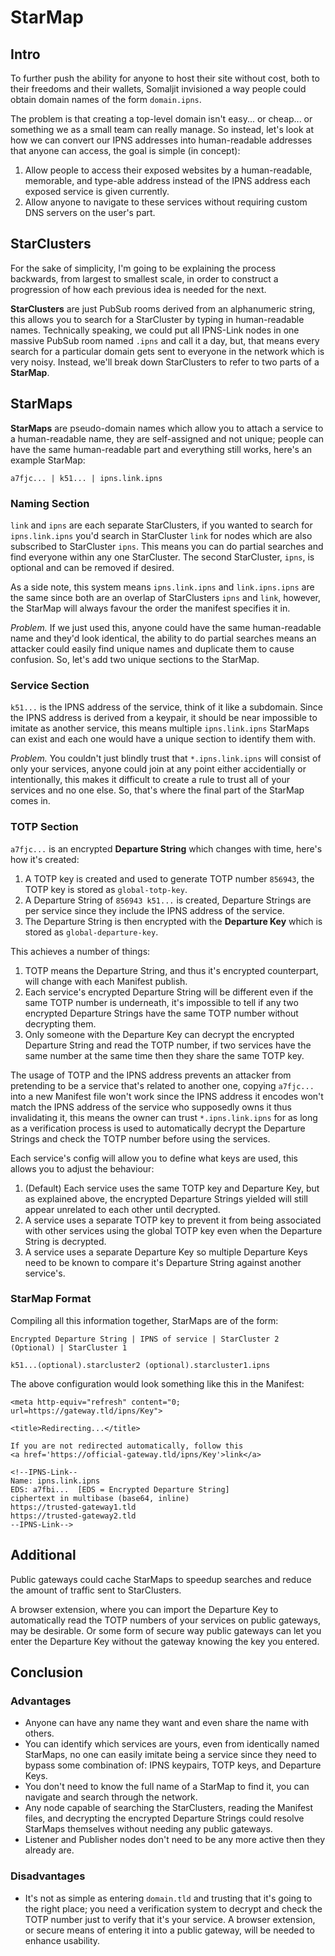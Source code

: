 # StarMap

## Intro

To further push the ability for anyone to host their site without cost, both to their freedoms and their wallets, Somaljit invisioned a way people could obtain domain names of the form `domain.ipns`.

The problem is that creating a top-level domain isn't easy... or cheap... or something we as a small team can really manage. So instead, let's look at how we can convert our IPNS addresses into human-readable addresses that anyone can access, the goal is simple (in concept):

1. Allow people to access their exposed websites by a human-readable, memorable, and type-able address instead of the IPNS address each exposed service is given currently.
2. Allow anyone to navigate to these services without requiring custom DNS servers on the user's part.

## StarClusters

For the sake of simplicity, I'm going to be explaining the process backwards, from largest to smallest scale, in order to construct a progression of how each previous idea is needed for the next.

**StarClusters** are just PubSub rooms derived from an alphanumeric string, this allows you to search for a StarCluster by typing in human-readable names. Technically speaking, we could put all IPNS-Link nodes in one massive PubSub room named `.ipns` and call it a day, but, that means every search for a particular domain gets sent to everyone in the network which is very noisy. Instead, we'll break down StarClusters to refer to two parts of a **StarMap**.

## StarMaps

**StarMaps** are pseudo-domain names which allow you to attach a service to a human-readable name, they are self-assigned and not unique; people can have the same human-readable part and everything still works, here's an example StarMap:

`a7fjc... | k51... | ipns.link.ipns`

### Naming Section

`link` and `ipns` are each separate StarClusters, if you wanted to search for `ipns.link.ipns` you'd search in StarCluster `link` for nodes which are also subscribed to StarCluster `ipns`. This means you can do partial searches and find everyone within any one StarCluster. The second StarCluster, `ipns`, is optional and can be removed if desired.

As a side note, this system means `ipns.link.ipns` and `link.ipns.ipns` are the same since both are an overlap of StarClusters `ipns` and `link`, however, the StarMap will always favour the order the manifest specifies it in.

*Problem.* If we just used this, anyone could have the same human-readable name and they'd look identical, the ability to do partial searches means an attacker could easily find unique names and duplicate them to cause confusion. So, let's add two unique sections to the StarMap.

### Service Section

`k51...` is the IPNS address of the service, think of it like a subdomain. Since the IPNS address is derived from a keypair, it should be near impossible to imitate as another service, this means multiple `ipns.link.ipns` StarMaps can exist and each one would have a unique section to identify them with.

*Problem.* You couldn't just blindly trust that `*.ipns.link.ipns` will consist of only your services, anyone could join at any point either accidentially or intentionally, this makes it difficult to create a rule to trust all of your services and no one else. So, that's where the final part of the StarMap comes in.

### TOTP Section

`a7fjc...` is an encrypted **Departure String** which changes with time, here's how it's created:

1. A TOTP key is created and used to generate TOTP number `856943`, the TOTP key is stored as `global-totp-key`.
2. A Departure String of `856943 k51...` is created, Departure Strings are per service since they include the IPNS address of the service.
3. The Departure String is then encrypted with the **Departure Key** which is stored as `global-departure-key`.

This achieves a number of things:

1. TOTP means the Departure String, and thus it's encrypted counterpart, will change with each Manifest publish.
2. Each service's encrypted Departure String will be different even if the same TOTP number is underneath, it's impossible to tell if any two encrypted Departure Strings have the same TOTP number without decrypting them.
3. Only someone with the Departure Key can decrypt the encrypted Departure String and read the TOTP number, if two services have the same number at the same time then they share the same TOTP key.

The usage of TOTP and the IPNS address prevents an attacker from pretending to be a service that's related to another one, copying `a7fjc...` into a new Manifest file won't work since the IPNS address it encodes won't match the IPNS address of the service who supposedly owns it thus invalidating it, this means the owner can trust `*.ipns.link.ipns` for as long as a verification process is used to automatically decrypt the Departure Strings and check the TOTP number before using the services.

Each service's config will allow you to define what keys are used, this allows you to adjust the behaviour:

1. (Default) Each service uses the same TOTP key and Departure Key, but as explained above, the encrypted Departure Strings yielded will still appear unrelated to each other until decrypted.
2. A service uses a separate TOTP key to prevent it from being associated with other services using the global TOTP key even when the Departure String is decrypted.
3. A service uses a separate Departure Key so multiple Departure Keys need to be known to compare it's Departure String against another service's.

### StarMap Format

Compiling all this information together, StarMaps are of the form:

`Encrypted Departure String | IPNS of service | StarCluster 2 (Optional) | StarCluster 1`

`k51...(optional).starcluster2 (optional).starcluster1.ipns`



The above configuration would look something like this in the Manifest:

```
<meta http-equiv="refresh" content="0; url=https://gateway.tld/ipns/Key">

<title>Redirecting...</title>

If you are not redirected automatically, follow this 
<a href='https://official-gateway.tld/ipns/Key'>link</a>

<!--IPNS-Link--
Name: ipns.link.ipns
EDS: a7fbi...  [EDS = Encrypted Departure String]
ciphertext in multibase (base64, inline)
https://trusted-gateway1.tld
https://trusted-gateway2.tld
--IPNS-Link-->
```

## Additional

Public gateways could cache StarMaps to speedup searches and reduce the amount of traffic sent to StarClusters.

A browser extension, where you can import the Departure Key to automatically read the TOTP numbers of your services on public gateways, may be desirable. Or some form of secure way public gateways can let you enter the Departure Key without the gateway knowing the key you entered.

## Conclusion

### Advantages

- Anyone can have any name they want and even share the name with others.
- You can identify which services are yours, even from identically named StarMaps, no one can easily imitate being a service since they need to bypass some combination of: IPNS keypairs, TOTP keys, and Departure Keys.
- You don't need to know the full name of a StarMap to find it, you can navigate and search through the network.
- Any node capable of searching the StarClusters, reading the Manifest files, and decrypting the encrypted Departure Strings could resolve StarMaps themselves without needing any public gateways.
- Listener and Publisher nodes don't need to be any more active then they already are.

### Disadvantages

- It's not as simple as entering `domain.tld` and trusting that it's going to the right place; you need a verification system to decrypt and check the TOTP number just to verify that it's your service. A browser extension, or secure means of entering it into a public gateway, will be needed to enhance usability.
